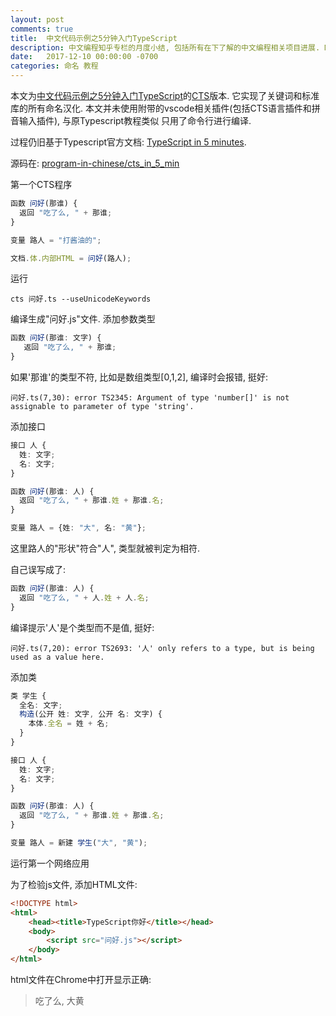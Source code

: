 ```yaml
---
layout: post
comments: true
title:  中文代码示例之5分钟入门TypeScript
description: 中文编程知乎专栏的月度小结, 包括所有在下了解的中文编程相关项目进展. Monthly report of column "Programming in Chinese", together with other progresses in Github organization and other channels.
date:   2017-12-10 00:00:00 -0700
categories: 命名 教程
---
```


本文为[中文代码示例之5分钟入门TypeScript](https://zhuanlan.zhihu.com/p/31890243)的[CTS](https://github.com/program-in-chinese/CTS)版本. 它实现了关键词和标准库的所有命名汉化. 本文并未使用附带的vscode相关插件(包括CTS语言插件和拼音输入插件), 与原Typescript教程类似 只用了命令行进行编译.

过程仍旧基于Typescript官方文档: [TypeScript in 5 minutes](https://www.typescriptlang.org/docs/handbook/typescript-in-5-minutes.html).

源码在: [program-in-chinese/cts_in_5_min](https://github.com/program-in-chinese/cts_in_5_min)

第一个CTS程序
```typescript
函数 问好(那谁) {
  返回 "吃了么, " + 那谁;
}

变量 路人 = "打酱油的";

文档.体.内部HTML = 问好(路人);
```
运行
```
cts 问好.ts --useUnicodeKeywords
```
编译生成"问好.js"文件.
添加参数类型
```typescript
函数 问好(那谁: 文字) {
   返回 "吃了么, " + 那谁;
}
```
如果'那谁'的类型不符, 比如是数组类型[0,1,2], 编译时会报错, 挺好:
```
问好.ts(7,30): error TS2345: Argument of type 'number[]' is not assignable to parameter of type 'string'.
```
添加接口
```typescript
接口 人 {
  姓: 文字;
  名: 文字;
}

函数 问好(那谁: 人) {
  返回 "吃了么, " + 那谁.姓 + 那谁.名;
}

变量 路人 = {姓: "大", 名: "黄"};
```
这里路人的"形状"符合"人", 类型就被判定为相符.

自己误写成了:
```typescript
函数 问好(那谁: 人) {
  返回 "吃了么, " + 人.姓 + 人.名;
}
```
编译提示'人'是个类型而不是值, 挺好:
```
问好.ts(7,20): error TS2693: '人' only refers to a type, but is being used as a value here.
```
添加类
```typescript
类 学生 {
  全名: 文字;
  构造(公开 姓: 文字, 公开 名: 文字) {
    本体.全名 = 姓 + 名;
  }
}

接口 人 {
  姓: 文字;
  名: 文字;
}

函数 问好(那谁: 人) {
  返回 "吃了么, " + 那谁.姓 + 那谁.名;
}

变量 路人 = 新建 学生("大", "黄");
```

运行第一个网络应用

为了检验js文件, 添加HTML文件:
```html
<!DOCTYPE html>
<html>
    <head><title>TypeScript你好</title></head>
    <body>
        <script src="问好.js"></script>
    </body>
</html>
```

html文件在Chrome中打开显示正确:

> 吃了么, 大黄
